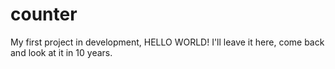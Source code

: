 # counter
My first project in development, HELLO WORLD! 
I'll leave it here, come back and look at it in 10 years.

